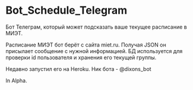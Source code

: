 # Bot_Schedule_Telegram
Бот Телеграм, который может подсказать ваше текущее расписание в МИЭТ.

Расписание МИЭТ бот берёт с сайта miet.ru. Получая JSON он присылает сообщение с нужной информацией.
БД используется для проверки id пользователя и хранения его текущей группы.

Недавно запустил его на Heroku. Ник бота - @dixons_bot

In Alpha.
